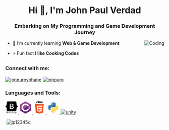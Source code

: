 <h1 align="center">Hi 👋, I'm John Paul Verdad</h1>
<h3 align="center">Embarking on My Programming and Game Development Journey</h3>
<img align="right" alt="Coding" with="400" src="https://i.gifer.com/6M8R.gif](https://i.pinimg.com/originals/2e/61/44/2e61441e3daca5efa2fceaeda4745b93.gif">

- 🌱 I’m currently learning **Web & Game Development**

- ⚡ Fun fact **I like Cooking Codes**

<h3 align="left">Connect with me:</h3>
<p align="left">
<a href="https://twitter.com/jonpuroyohane" target="blank"><img align="center" src="https://raw.githubusercontent.com/rahuldkjain/github-profile-readme-generator/master/src/images/icons/Social/twitter.svg" alt="jonpuroyohane" height="30" width="40" /></a>
<a href="https://discord.gg/jonpuro" target="blank"><img align="center" src="https://raw.githubusercontent.com/rahuldkjain/github-profile-readme-generator/master/src/images/icons/Social/discord.svg" alt="jonpuro" height="30" width="40" /></a>
</p>

<h3 align="left">Languages and Tools:</h3>
<p align="left"> <a href="https://getbootstrap.com" target="_blank" rel="noreferrer"> <img src="https://raw.githubusercontent.com/devicons/devicon/master/icons/bootstrap/bootstrap-plain-wordmark.svg" alt="bootstrap" width="40" height="40"/> </a> <a href="https://www.w3schools.com/cs/" target="_blank" rel="noreferrer"> <img src="https://raw.githubusercontent.com/devicons/devicon/master/icons/csharp/csharp-original.svg" alt="csharp" width="40" height="40"/> </a> <a href="https://www.w3.org/html/" target="_blank" rel="noreferrer"> <img src="https://raw.githubusercontent.com/devicons/devicon/master/icons/html5/html5-original-wordmark.svg" alt="html5" width="40" height="40"/> </a> <a href="https://www.python.org" target="_blank" rel="noreferrer"> <img src="https://raw.githubusercontent.com/devicons/devicon/master/icons/python/python-original.svg" alt="python" width="40" height="40"/> </a> <a href="https://unity.com/" target="_blank" rel="noreferrer"> <img src="https://www.vectorlogo.zone/logos/unity3d/unity3d-icon.svg" alt="unity" width="40" height="40"/> </a> </p>

<p>&nbsp;<img align="center" src="https://github-readme-stats.vercel.app/api?username=jp12345q&show_icons=true&locale=en" alt="jp12345q" /></p>
